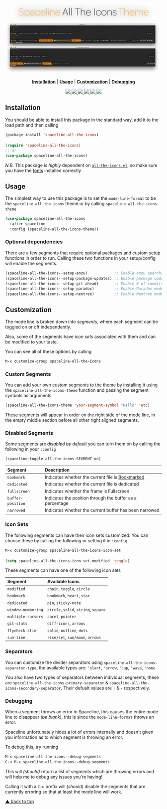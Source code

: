 <p align="center">
<img src="logo.png" width="1200">
</p>

<p align="center">
<b><a href="#installation">Installation</a></b>
|
<b><a href="#usage">Usage</a></b>
|
<b><a href="#customization">Customization</a></b>
|
<b><a href="#debugging">Debugging</a></b>
</p>

<p align="center">
  <a href="https://melpa.org/#/spaceline-all-the-icons">
    <img src="https://melpa.org/packages/spaceline-all-the-icons-badge.svg" />
  </a>
  <a href="https://stable.melpa.org/#/spaceline-all-the-icons">
    <img src="https://stable.melpa.org/packages/spaceline-all-the-icons-badge.svg" />
  </a>
  <a href="https://github.com/domtronn/spaceline-all-the-icons.el/releases">
    <img src="https://img.shields.io/github/tag/domtronn/spaceline-all-the-icons.el.svg" />
  </a>
  <a href="https://github.com/domtronn/spaceline-all-the-icons.el/issues">
    <img src="https://img.shields.io/issuestats/i/github/domtronn/spaceline-all-the-icons.el.svg" />
  </a>
  <a href="https://github.com/domtronn/spaceline-all-the-icons.el/pulls">
    <img src="https://img.shields.io/issuestats/p/github/domtronn/spaceline-all-the-icons.el.svg" />
  </a>
  <a href="https://github.com/domtronn/spaceline-all-the-icons.el/blob/master/LICENSE">
    <img src="https://img.shields.io/github/license/mashape/apistatus.svg" />
  </a>
</p>

## Installation

You should be able to install this package in the standard way, add it
to the load path and then calling

```el
(package-install 'spaceline-all-the-icons)

(require 'spaceline-all-the-icons)
;; or
(use-package spaceline-all-the-icons)
```

*N.B.* This package is *_highly_* dependent
on [`all-the-icons.el`](https://github.com/domtronn/all-the-icons.el), so make
sure you have the [fonts](https://github.com/domtronn/all-the-icons.el/tree/master/fonts)
installed correctly

## Usage

The simplest way to use this package is to set the `mode-line-format`
to be the `spaceline-all-the-icons` theme or by calling
`spaceline-all-the-icons-theme`

```el
(use-package spaceline-all-the-icons 
  :after spaceline
  :config (spaceline-all-the-icons-theme))
```

### Optional dependencies

There are a few segments that require optional packages and custom
setup functions in order to run.  Calling these two functions in your
setup/config will enable the segments.

```el
(spaceline-all-the-icons--setup-anzu)            ;; Enable anzu searching
(spaceline-all-the-icons--setup-package-updates) ;; Enable package update indicator
(spaceline-all-the-icons--setup-git-ahead)       ;; Enable # of commits ahead of upstream in git
(spaceline-all-the-icons--setup-paradox)         ;; Enable Paradox mode line
(spaceline-all-the-icons--setup-neotree)         ;; Enable Neotree mode line
```

## Customization

The mode line is broken down into _segments_, where each segment can
be toggled on or off independently.

Also, some of the segments have _icon sets_ associated with them and
can be modified to your taste.

You can see all of these options by calling

```el
M-x customize-group spaceline-all-the-icons
```

### Custom Segments

You can add your own custom segments to the theme by installing it
using the `spaceline-all-the-icons-theme` function and passing the
segment symbols as arguments.

```el
(spaceline-all-the-icons-theme 'your-segment-symbol "Hello" 'etc)
```

These segments will appear in order on the right side of the mode
line, in the empty middle section before all other right aligned segments.

### Disabled Segments

Some segments are _disabled by default_ you can turn them on by
calling the following in your `:config`

```el
(spaceline-toggle-all-the-icons-SEGMENT-on)
```

| Segment | Description |
| :-- | :-- |
| `bookmark` | Indicates whether the current file is [Bookmarked](https://emacswiki.org/emacs/BookMarks) |
| `dedicated` | Indicates whether the current file is dedicated |
| `fullscreen` | Indicates whether the frame is Fullscreen  |
| `buffer-position` | Indicates the position through the buffer as a percentage  |
| `narrowed` | Indicates whether the current buffer has been narrowed  |

### Icon Sets

The following segments can have their icon sets customized. You can
choose these by calling the following or setting it in `:config`

```el
M-x customize-group spaceline-all-the-icons-icon-set

(setq spaceline-all-the-icons-icon-set-modified 'toggle)
```

These segments can have one of the following icon sets

| Segment | Available Icons |
| :-- | :-- |
| `modified` | `chain`, `toggle`, `circle` |
| `bookmark` | `bookmark`, `heart`, `star` |
| `dedicated` | `pin`, `sticky-note` |
| `window-numbering` | `circle`, `solid`, `string`, `square` |
| `multiple-cursors` | `caret`, `pointer` |
| `git-stats` | `diff-icons`, `arrows` |
| `flycheck-slim` | `solid`, `outline`, `dots` |
| `sun-time` | `rise/set`, `sun/moon`, `arrows` |

### Separators

You can customize the divider separators using
`spaceline-all-the-icons-separator-type`, the available types are:
`'slant`, `'arrow`, `'cup`, `'wave`, `'none`

You also have two types of separators between individual segments,
these are `spaceline-all-the-icons-primary-separator` &
`spaceline-all-the-icons-secondary-separator`. Their defualt values
are `|` & `·` respectively.

### Debugging

When a segment throws an error in Spaceline, this causes the entire
mode line to disappear _(be blank)_, this is since the
`mode-line-format` throws an error. 

Spaceline unfortunately hides a lot of errors internally and doesn't
given you information as to which segment is throwing an error.

To debug this, try running 

```el
M-x spaceline-all-the-icons--debug-segments
C-u M-x spaceline-all-the-icons--debug-segments
```

This will _(should)_ return a list of segments which are throwing errors and will
help me to debug any issues you're having!

Calling it with a `C-u` prefix will _(should)_ disable the segments
that are currently erroring so that at least the mode line will work.

[▲ back to top](#readme)
